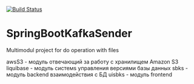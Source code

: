 [![Build Status](https://app.travis-ci.com/timon1983/SpringBootKafkaSender.svg?branch=master)](https://app.travis-ci.com/timon1983/SpringBootKafkaSender)

# SpringBootKafkaSender

Multimodul project for do operation with files

awsS3 - модуль отвечающий за работу с хранилищем Amazon S3
liquibase - модуль системs управления версиями базы данных
sbks - модуль backend взаимодействия с БД
uisbks - модуль frontend
